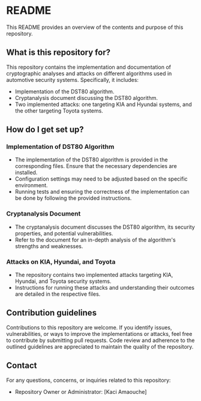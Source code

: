 # README

This README provides an overview of the contents and purpose of this repository.

## What is this repository for?

This repository contains the implementation and documentation of cryptographic analyses and attacks on different algorithms used in automotive security systems. Specifically, it includes:

- Implementation of the DST80 algorithm.
- Cryptanalysis document discussing the DST80 algorithm.
- Two implemented attacks: one targeting KIA and Hyundai systems, and the other targeting Toyota systems.

## How do I get set up?

### Implementation of DST80 Algorithm

- The implementation of the DST80 algorithm is provided in the corresponding files. Ensure that the necessary dependencies are installed.
- Configuration settings may need to be adjusted based on the specific environment.
- Running tests and ensuring the correctness of the implementation can be done by following the provided instructions.

### Cryptanalysis Document

- The cryptanalysis document discusses the DST80 algorithm, its security properties, and potential vulnerabilities.
- Refer to the document for an in-depth analysis of the algorithm's strengths and weaknesses.

### Attacks on KIA, Hyundai, and Toyota

- The repository contains two implemented attacks targeting KIA, Hyundai, and Toyota security systems.
- Instructions for running these attacks and understanding their outcomes are detailed in the respective files.

## Contribution guidelines

Contributions to this repository are welcome. If you identify issues, vulnerabilities, or ways to improve the implementations or attacks, feel free to contribute by submitting pull requests. Code review and adherence to the outlined guidelines are appreciated to maintain the quality of the repository.

## Contact

For any questions, concerns, or inquiries related to this repository:

- Repository Owner or Administrator: [Kaci Amaouche] 

